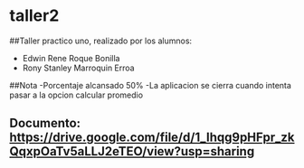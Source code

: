 # taller2
##Taller practico uno, realizado por los alumnos:
- Edwin Rene Roque Bonilla
- Rony Stanley Marroquin Erroa

##Nota
-Porcentaje alcansado 50%
-La aplicacion se cierra cuando intenta pasar a la opcion calcular promedio
## Documento: https://drive.google.com/file/d/1_Ihqg9pHFpr_zkQqxpOaTv5aLLJ2eTEO/view?usp=sharing
